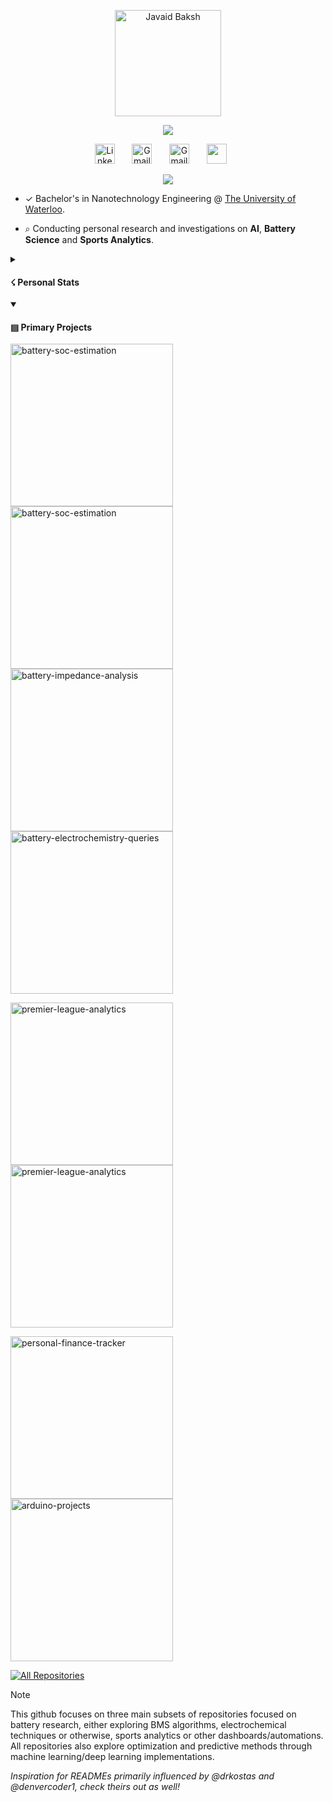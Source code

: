 <p align="center">
  <a href="https://github.com/javaidb">
    <img src="https://github.com/user-attachments/assets/b17c4766-aca4-4ebe-b7ba-80ed546d61c8" width= "170" alt="Javaid Baksh" /></a>
</p>

<p align="center">
    <a href="https://github.com/javaidb">
    <img src="https://readme-typing-svg.demolab.com/?lines=Battery+Engineer+&nbsp;+Researcher+&nbsp;+Data+Analyst;Battery+Modeling+&nbsp;AI+&nbsp;Football+Analytics;Always+curious,+Always+learning.+&font=Fira%20Code&center=true&width=440&height=45&color=50e74c&vCenter=true&pause=1000&size=15" />
    </a>
</p>

<!-- Social icons section -->
<p align="center">
  <a href="https://www.linkedin.com/in/javaidb/"><img width="32px" alt="LinkedIn" title="LinkedIn" src="https://github.com/user-attachments/assets/c53bea09-aaa9-4c06-97a9-7d363e0c0f97"/></a>
  &#8287;&#8287;&#8287;&#8287;&#8287;
  <a href="mailto:javaidbaksh@gmail.com"><img width="32px" alt="Gmail" title="Gmail" src="https://github.com/user-attachments/assets/b60f8ec6-fbdc-4a16-92b0-5fca54ae275d"/></a>
  &#8287;&#8287;&#8287;&#8287;&#8287;
  <a href="https://x.com/javaidbaksh/"><img width="32px" alt="Gmail" title="Gmail" src="https://github.com/user-attachments/assets/1534e8a3-5a48-4470-ae5c-bb19ec949544"/></a>
  &#8287;&#8287;&#8287;&#8287;&#8287;
  <a href="https://pypi.org/user/javaid/" alt="PyPi" title="PyPi"><img width="32px" src="https://github.com/user-attachments/assets/89c72291-f065-4431-aada-93f3cf7070cf"/></a>
  &#8287;&#8287;&#8287;&#8287;&#8287;
</p>

<!--  Github stats -->

<p align="center">
  <a href="https://github.com/javaidb">
      <img src="https://github-stats-alpha.vercel.app/api?username=javaidb&cc=22272e&tc=50e74c&ic=fff&bc=0000">
  </a>
</p>

* ✓ Bachelor's in Nanotechnology Engineering  @ [The University of Waterloo](https://uwaterloo.ca/future-students/programs/nanotechnology-engineering/). 

* ⌕ Conducting personal research and investigations on **AI**, **Battery Science** and **Sports Analytics**.

<!--  Github repository stats -->

<details>
  <summary><h4>☇ Personal Stats</h4></summary>

  ![](http://github-profile-summary-cards.vercel.app/api/cards/profile-details?username=javaidb&theme=dracula) 
  
  ![](http://github-profile-summary-cards.vercel.app/api/cards/repos-per-language?username=javaidb&theme=dracula) 
  ![](http://github-profile-summary-cards.vercel.app/api/cards/most-commit-language?username=javaidb&theme=dracula)

</details>
<details open> 
  <summary><h4>▤ Primary Projects</h4></summary>

  <!-- Repo info cards - https://github.com/anuraghazra/github-readme-stats -->
  <!-- Small repo cards (fork) - https://github.com/DenverCoder1/github-readme-stats -->

  <p align="left">
<!--     <a><img width="32px" alt="Battery Science" title="Battery Science" src="https://github.com/user-attachments/assets/e0a2b721-4036-4fdd-b520-b9c4393f202a"/></a> -->
    <a href="https://github.com/javaidb/battery-soc-estimation-kf"><img width="260" src="https://denvercoder1-github-readme-stats.vercel.app/api/pin/?username=javaidb&repo=battery-soc-estimation-kf&theme=react&bg_color=1F222E&title_color=50e74c&hide_border=true&icon_color=F8D866&show_icons=false" alt="battery-soc-estimation"></a>
    <a href="https://github.com/javaidb/battery-soc-estimation-nn"><img width="260" src="https://denvercoder1-github-readme-stats.vercel.app/api/pin/?username=javaidb&repo=battery-soc-estimation-nn&theme=react&bg_color=1F222E&title_color=50e74c&hide_border=true&icon_color=F8D866&show_icons=false" alt="battery-soc-estimation"></a>
    <a href="https://github.com/javaidb/battery-impedance-analysis"><img width="260" src="https://denvercoder1-github-readme-stats.vercel.app/api/pin/?username=javaidb&repo=battery-impedance-analysis&theme=react&bg_color=1F222E&title_color=50e74c&hide_border=true&icon_color=F8D866&show_icons=false" alt="battery-impedance-analysis"></a>
    <a href="https://github.com/javaidb/battery-electrochemistry-queries"><img width="260" src="https://denvercoder1-github-readme-stats.vercel.app/api/pin/?username=javaidb&repo=battery-electrochemistry-queries&theme=react&bg_color=1F222E&title_color=50e74c&hide_border=true&icon_color=F8D866&show_icons=false" alt="battery-electrochemistry-queries"></a>
   </p>

  <p align="left">
<!--     <a><img width="32px" alt="Data Visualization" title="Data Visualization" src="https://github.com/user-attachments/assets/9446d382-4ff4-4ab1-a230-395c3df015ae"/></a> -->
    <a href="https://github.com/javaidb/premier-league-insights"><img width="260" src="https://denvercoder1-github-readme-stats.vercel.app/api/pin/?username=javaidb&repo=premier-league-insights&theme=react&bg_color=1F222E&title_color=aee74c&hide_border=true&icon_color=F8D866&show_icons=false" alt="premier-league-analytics"></a>
    <a href="https://github.com/javaidb/premier-league-nn"><img width="260" src="https://denvercoder1-github-readme-stats.vercel.app/api/pin/?username=javaidb&repo=premier-league-nn&theme=react&bg_color=1F222E&title_color=aee74c&hide_border=true&icon_color=F8D866&show_icons=false" alt="premier-league-analytics"></a>
   </p>

  <p align="left">
<!--     <a><img width="32px" alt="Arduino" title="Arduino" src="https://github.com/user-attachments/assets/a4a4cd03-37f0-4302-b753-103807946771"/></a> -->
    <a href="https://github.com/javaidb/personal-finance-tracker"><img width="260" src="https://denvercoder1-github-readme-stats.vercel.app/api/pin/?username=javaidb&repo=personal-finance-tracker&theme=react&bg_color=1F222E&title_color=4ce7a5&hide_border=true&icon_color=F8D866&show_icons=false" alt="personal-finance-tracker"></a>
    <a href="https://github.com/javaidb/arduino-projects"><img width="260" src="https://denvercoder1-github-readme-stats.vercel.app/api/pin/?username=javaidb&repo=arduino-projects&theme=react&bg_color=1F222E&title_color=4ce7a5&hide_border=true&icon_color=F8D866&show_icons=false" alt="arduino-projects"></a>
  </p>

  <a href="https://github.com/javaidb?tab=repositories&sort=stargazers"><img alt="All Repositories" title="All Repositories" src="https://custom-icon-badges.demolab.com/badge/-Click%20Here%20For%20All%20My%20Repos-1F222E?style=for-the-badge&logoColor=white&logo=repo"/></a>
</details>

> [!NOTE]
> This github focuses on three main subsets of repositories focused on battery research, either exploring BMS algorithms, electrochemical techniques or otherwise, sports analytics or other dashboards/automations. All repositories also explore optimization and predictive methods through machine learning/deep learning implementations.

*Inspiration for READMEs primarily influenced by @drkostas and @denvercoder1, check theirs out as well!*
